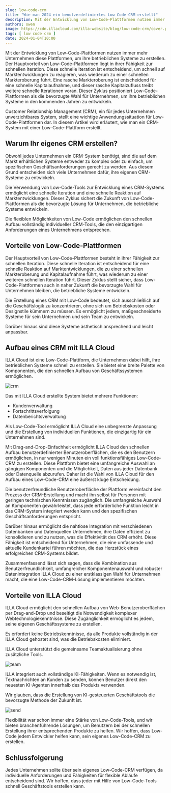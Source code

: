 ```yaml
---
slug: low-code-crm
title: "Wie man 2024 ein benutzerdefiniertes Low-Code-CRM erstellt"
description: Mit der Entwicklung von Low-Code-Plattformen nutzen immer mehr Unternehmen diese Plattformen, um ihre betrieblichen Systeme zu erstellen.
authors: owen
image: https://cdn.illacloud.com/illa-website/blog/low-code-crm/cover.png
tags: [ low code crm ]
date: 2024-01-04T10:00
---
```


Mit der Entwicklung von Low-Code-Plattformen nutzen immer mehr Unternehmen diese Plattformen, um ihre betrieblichen Systeme zu erstellen. Der Hauptvorteil von Low-Code-Plattformen liegt in ihrer Fähigkeit zur schnellen Iteration. Diese schnelle Iteration ist entscheidend, um schnell auf Marktentwicklungen zu reagieren, was wiederum zu einer schnellen Markteroberung führt. Eine rasche Markteroberung ist entscheidend für eine schnelle Kapitalaufnahme, und dieser rasche Kapitalzufluss treibt weitere schnelle Iterationen voran. Dieser Zyklus positioniert Low-Code-Plattformen als die bevorzugte Wahl für Unternehmen, um ihre betrieblichen Systeme in den kommenden Jahren zu entwickeln.

Customer Relationship Management (CRM), ein für jedes Unternehmen unverzichtbares System, stellt eine wichtige Anwendungssituation für Low-Code-Plattformen dar. In diesem Artikel wird erläutert, wie man ein CRM-System mit einer Low-Code-Plattform erstellt.

## Warum Ihr eigenes CRM erstellen?

Obwohl jedes Unternehmen ein CRM-System benötigt, sind die auf dem Markt erhältlichen Systeme entweder zu komplex oder zu einfach, um spezifischen Geschäftsanforderungen gerecht zu werden. Aus diesem Grund entscheiden sich viele Unternehmen dafür, ihre eigenen CRM-Systeme zu entwickeln.

Die Verwendung von Low-Code-Tools zur Entwicklung eines CRM-Systems ermöglicht eine schnelle Iteration und eine schnelle Reaktion auf Marktentwicklungen. Dieser Zyklus sichert die Zukunft von Low-Code-Plattformen als die bevorzugte Lösung für Unternehmen, die betriebliche Systeme entwickeln.

Die flexiblen Möglichkeiten von Low-Code ermöglichen den schnellen Aufbau vollständig individueller CRM-Tools, die den einzigartigen Anforderungen eines Unternehmens entsprechen.

## Vorteile von Low-Code-Plattformen

Der Hauptvorteil von Low-Code-Plattformen besteht in ihrer Fähigkeit zur schnellen Iteration. Diese schnelle Iteration ist entscheidend für eine schnelle Reaktion auf Marktentwicklungen, die zu einer schnellen Markteroberung und Kapitalaufnahme führt, was wiederum zu einer weiteren schnellen Iteration führt. Dieser Zyklus stellt sicher, dass Low-Code-Plattformen auch in naher Zukunft die bevorzugte Wahl für Unternehmen bleiben, die betriebliche Systeme entwickeln.

Die Erstellung eines CRM mit Low-Code bedeutet, sich ausschließlich auf die Geschäftslogik zu konzentrieren, ohne sich um Betriebskosten oder Designstile kümmern zu müssen. Es ermöglicht jedem, maßgeschneiderte Systeme für sein Unternehmen und sein Team zu entwickeln.

Darüber hinaus sind diese Systeme ästhetisch ansprechend und leicht anpassbar.

## Aufbau eines CRM mit ILLA Cloud

ILLA Cloud ist eine Low-Code-Plattform, die Unternehmen dabei hilft, ihre betrieblichen Systeme schnell zu erstellen. Sie bietet eine breite Palette von Komponenten, die den schnellen Aufbau von Geschäftssystemen ermöglichen.

![crm](https://cdn.illacloud.com/illa-website/blog/low-code-crm/crm.webp)

Das mit ILLA Cloud erstellte System bietet mehrere Funktionen:

- Kundenverwaltung
- Fortschrittsverfolgung
- Datenberichtsverwaltung

Als Low-Code-Tool ermöglicht ILLA Cloud eine unbegrenzte Anpassung und die Erstellung von individuellen Funktionen, die einzigartig für ein Unternehmen sind.

Mit Drag-and-Drop-Einfachheit ermöglicht ILLA Cloud den schnellen Aufbau benutzerdefinierter Benutzeroberflächen, die es den Benutzern ermöglichen, in nur wenigen Minuten ein voll funktionsfähiges Low-Code-CRM zu erstellen. Diese Plattform bietet eine umfangreiche Auswahl an gängigen Komponenten und die Möglichkeit, Daten aus jeder Datenbank oder Datenquelle abzurufen. Daher ist die Wahl von ILLA Cloud für den Aufbau eines Low-Code-CRM eine äußerst kluge Entscheidung.

Die benutzerfreundliche Benutzeroberfläche der Plattform vereinfacht den Prozess der CRM-Erstellung und macht ihn selbst für Personen mit geringen technischen Kenntnissen zugänglich. Die umfangreiche Auswahl an Komponenten gewährleistet, dass jede erforderliche Funktion leicht in das CRM-System integriert werden kann und den spezifischen Geschäftsanforderungen entspricht.

Darüber hinaus ermöglicht die nahtlose Integration mit verschiedenen Datenbanken und Datenquellen Unternehmen, ihre Daten effizient zu konsolidieren und zu nutzen, was die Effektivität des CRM erhöht. Diese Fähigkeit ist entscheidend für Unternehmen, die eine umfassende und aktuelle Kundenkartei führen möchten, die das Herzstück eines erfolgreichen CRM-Systems bildet.

Zusammenfassend lässt sich sagen, dass die Kombination aus Benutzerfreundlichkeit, umfangreicher Komponentenauswahl und robuster Datenintegration ILLA Cloud zu einer erstklassigen Wahl für Unternehmen macht, die eine Low-Code-CRM-Lösung implementieren möchten.

## Vorteile von ILLA Cloud

ILLA Cloud ermöglicht den schnellen Aufbau von Web-Benutzeroberflächen per Drag-and-Drop und beseitigt die Notwendigkeit komplexer Webtechnologiekenntnisse. Diese Zugänglichkeit ermöglicht es jedem, seine eigenen Geschäftssysteme zu erstellen.

Es erfordert keine Betriebskenntnisse, da alle Produkte vollständig in der ILLA Cloud gehostet sind, was die Betriebskosten eliminiert.

ILLA Cloud unterstützt die gemeinsame Teamaktualisierung ohne zusätzliche Tools.

![team](https://cdn.illacloud.com/illa-website/blog/low-code-crm/team.gif)

ILLA integriert auch vollständige KI-Fähigkeiten. Wenn es notwendig ist, Textnachrichten an Kunden zu senden, können Benutzer direkt den neuesten KI-Agenten innerhalb des Produkts verwenden.



Wir glauben, dass die Erstellung von KI-gesteuerten Geschäftstools die bevorzugte Methode der Zukunft ist.

![send](https://cdn.illacloud.com/illa-website/blog/low-code-crm/send.gif)

Flexibilität war schon immer eine Stärke von Low-Code-Tools, und wir bieten branchenführende Lösungen, um Benutzern bei der schnellen Erstellung ihrer entsprechenden Produkte zu helfen. Wir hoffen, dass Low-Code jedem Entwickler helfen kann, sein eigenes Low-Code-CRM zu erstellen.

## Schlussfolgerung

Jedes Unternehmen sollte über sein eigenes Low-Code-CRM verfügen, da individuelle Anforderungen und Fähigkeiten für flexible Abläufe entscheidend sind. Wir hoffen, dass jeder mit Hilfe von Low-Code-Tools schnell Geschäftstools erstellen kann.